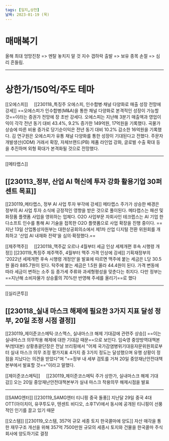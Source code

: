 ```yaml
---
tags: [일지,상천]
날짜: 2023-01-19 (목)
---
```


# 매매복기

올해 최대 엉망진창 => 멘탈 놓치지 말 것
지수 갭하락 출발 => 보유 종목 손절 => 심리 흔들림.    

___

# 상한가/150억/주도 테마

[[오에스피]]    
[[230118_특징주 오에스피, 인수합병·채널 다양화로 매출 성장 전망에 강세]]
==오에스피가 인수합병(M&A)을 통한 채널 다양화로 본격적인 성장이 가능할 것==이라는 증권가 전망에 장 초반 강세다.  오에스피는 지난해 3분기 매출액과 영업이익이 각각 전년 동기 대비 43.4%, 9.2% 증가한 149억원, 17억원을 기록했다. 곡물가 상승에 따른 비용 증가로 당기순이익은 전년 동기 대비 10.2% 감소한 16억원을 기록했다.
김 연구원은 오에스피가 유통 채널 다양화를 통한 성장이 기대된다고 전했다. 주문자개발생산(ODM) 거래서 확장, 자체브랜드(PB) 제품 라인업 강화, 글로벌 수출 확대 등을 추진하며 외형 확대가 본격화될 것으로 전망했다.

____

[[메타랩스]]    
## [[230113_정부, 산업 AI 혁신에 투자 강화 활용기업 30퍼센트 목표]]
[[230119_메타랩스, 정부 AI 사업 투자 부각에 강세]]
메타랩스 주가가 상승한 배경은 정부의 AI 사업 투자 소식에 긍정적인 영향을 받은 것으로 풀이된다. 메타랩스는 패션 및 화장품 플랫폼 사업을 영위하는 업체다. O2O 사업부문 자회사인 테크랩스는 AI 기업 한다소프트 인수를 통해 AI 기술을 접목한 O2O 플랫폼으로 사업 확장을 진행 중이다.
==지난 13일 산업통상자원부는 대한상공회의소에서 제1차 산업 디지털 전환 위원회를 개최하고 '산업 AI 내재화 전략'을 심의·확정했다.==

[[제주맥주]]    
[[230118_맥주값 오르나 4월부터 세금 인상 세제개편 후속 시행령 개정]]
[[230119_특징주 제주맥주, 4월부터 맥주 가격 인상에 강세]]
기획재정부의 '2022년 세제개편 후속 시행령 개정안'을 발표에 따르면 맥주에 붙는 세금은 L당 30.5원 올라 885.7원이 된다. 탁주에 붙는 세금은 1.5원 올라 44.4원이 된다.
가격 변동에 따라 세금이 변하는 소주 등 종가세 주류와 과세형평성을 맞춘다는 취지다. 다만 정부는 ==지난해 소비자물가 상승률의 70%만 반영해 주세를 올리기==로 했다

___

[[실리콘투]]    
## [[230118_실내 마스크 해제에 필요한 3가지 지표 달성 정부, 20일 조정 시점 결정]]
[[230119_제이준코스메틱·코스맥스, 실내마스크 해제 기대감에 관련주 상승]]
==이는 실내마스크 의무착용 해제에 대한 기대감 때문==으로 보인다.
임숙영 중앙방역대책본부(방대본) 상황총괄단장은 전날 브리핑에서 "어제 국가감염병위기대응자문위원회로부터 실내 마스크 의무 조정 평가지표 4가지 중 3가지 정도는 달성했으며 유행 상황이 정점을 지났다는 의견을 받았다"며 "==정부 내 세부 검토를 거쳐 20일 중앙재난안전대책본부에서 발표할 것=="이라고 말했다.

[[제이준코스메틱]]    
[[230119_제이준코스메틱 주가 상한가, 실내마스크 해제 기대감]]
오는 20일 중앙재난안전대책본부가 실내 마스크 착용의무 해제시점을 발표

___

[[SAMG엔터]]
[[230119_SAMG엔터 티니핑 중국 돌풍]]
지난달 29일 중국 4대 OTT(아이치이, 유쿠투도우, 텐센트 비디오, 소후TV)에서 동시에 공개된 티니핑이 선풍적인 인기를 끌고 있기 때문


[[오스템]]
[[230119_오스템, 357억 규모 세종 토지 한국콜마에 양도]]
자산 매각을 통한 재무구조 개선을 위해 357억 7500만원 규모의 세종시 토지와 건물을 한국콜마 주식회사에 양도하기로 결정

